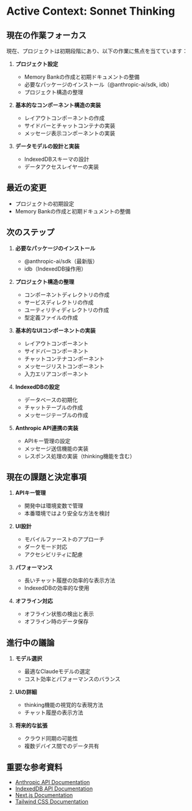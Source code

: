 # Active Context: Sonnet Thinking

## 現在の作業フォーカス
現在、プロジェクトは初期段階にあり、以下の作業に焦点を当てています：

1. **プロジェクト設定**
   - Memory Bankの作成と初期ドキュメントの整備
   - 必要なパッケージのインストール（@anthropic-ai/sdk, idb）
   - プロジェクト構造の整理

2. **基本的なコンポーネント構造の実装**
   - レイアウトコンポーネントの作成
   - サイドバーとチャットコンテナの実装
   - メッセージ表示コンポーネントの実装

3. **データモデルの設計と実装**
   - IndexedDBスキーマの設計
   - データアクセスレイヤーの実装

## 最近の変更
- プロジェクトの初期設定
- Memory Bankの作成と初期ドキュメントの整備

## 次のステップ
1. **必要なパッケージのインストール**
   - @anthropic-ai/sdk（最新版）
   - idb（IndexedDB操作用）

2. **プロジェクト構造の整理**
   - コンポーネントディレクトリの作成
   - サービスディレクトリの作成
   - ユーティリティディレクトリの作成
   - 型定義ファイルの作成

3. **基本的なUIコンポーネントの実装**
   - レイアウトコンポーネント
   - サイドバーコンポーネント
   - チャットコンテナコンポーネント
   - メッセージリストコンポーネント
   - 入力エリアコンポーネント

4. **IndexedDBの設定**
   - データベースの初期化
   - チャットテーブルの作成
   - メッセージテーブルの作成

5. **Anthropic API連携の実装**
   - APIキー管理の設定
   - メッセージ送信機能の実装
   - レスポンス処理の実装（thinking機能を含む）

## 現在の課題と決定事項
1. **APIキー管理**
   - 開発中は環境変数で管理
   - 本番環境ではより安全な方法を検討

2. **UI設計**
   - モバイルファーストのアプローチ
   - ダークモード対応
   - アクセシビリティに配慮

3. **パフォーマンス**
   - 長いチャット履歴の効率的な表示方法
   - IndexedDBの効率的な使用

4. **オフライン対応**
   - オフライン状態の検出と表示
   - オフライン時のデータ保存

## 進行中の議論
1. **モデル選択**
   - 最適なClaudeモデルの選定
   - コスト効率とパフォーマンスのバランス

2. **UIの詳細**
   - thinking機能の視覚的な表現方法
   - チャット履歴の表示方法

3. **将来的な拡張**
   - クラウド同期の可能性
   - 複数デバイス間でのデータ共有

## 重要な参考資料
- [Anthropic API Documentation](https://docs.anthropic.com/en/docs/build-with-claude/extended-thinking)
- [IndexedDB API Documentation](https://developer.mozilla.org/en-US/docs/Web/API/IndexedDB_API)
- [Next.js Documentation](https://nextjs.org/docs)
- [Tailwind CSS Documentation](https://tailwindcss.com/docs)
